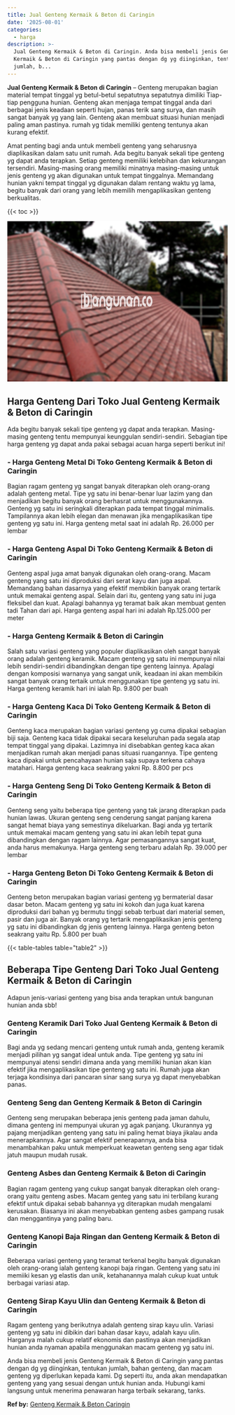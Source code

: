 ```yaml
---
title: Jual Genteng Kermaik & Beton di Caringin
date: '2025-08-01'
categories:
  - harga
description: >-
  Jual Genteng Kermaik & Beton di Caringin. Anda bisa membeli jenis Genteng
  Kermaik & Beton di Caringin yang pantas dengan dg yg diinginkan, tentukan
  jumlah, b...
---
```


**Jual Genteng Kermaik & Beton di Caringin** – Genteng merupakan bagian material tempat tinggal yg betul-betul sepatutnya sepatutnya dimiliki Tiap-tiap pengguna hunian. Genteng akan menjaga tempat tinggal anda dari berbagai jenis keadaan seperti hujan, panas terik sang surya, dan masih sangat banyak yg yang lain. Genteng akan membuat situasi hunian menjadi paling aman pastinya. rumah yg tidak memiliki genteng tentunya akan kurang efektif.

Amat penting bagi anda untuk membeli genteng yang seharusnya diaplikasikan dalam satu unit rumah. Ada begitu banyak sekali tipe genteng yg dapat anda terapkan. Setiap genteng memiliki kelebihan dan kekurangan tersendiri. Masing-masing orang memiliki minatnya masing-masing untuk jenis genteng yg akan digunakan untuk tempat tinggalnya. Memandang hunian yakni tempat tinggal yg digunakan dalam rentang waktu yg lama, begitu banyak dari orang yang lebih memilih mengaplikasikan genteng berkualitas.

{{< toc >}}

![Jual Genteng Kermaik & Beton di Caringin](/images/genteng-minimalis-murah05.png)

## Harga Genteng Dari Toko Jual Genteng Kermaik & Beton di Caringin

Ada begitu banyak sekali tipe genteng yg dapat anda terapkan. Masing-masing genteng tentu mempunyai keunggulan sendiri-sendiri. Sebagian tipe harga genteng yg dapat anda pakai sebagai acuan harga seperti berikut ini!

### \- Harga Genteng Metal Di Toko Genteng Kermaik & Beton di Caringin

Bagian ragam genteng yg sangat banyak diterapkan oleh orang-orang adalah genteng metal. Tipe yg satu ini benar-benar luar lazim yang dan menjadikan begitu banyak orang berhasrat untuk menggunakannya. Genteng yg satu ini seringkali diterapkan pada tempat tinggal minimalis. Tampilannya akan lebih elegan dan menawan jika mengaplikasikan tipe genteng yg satu ini. Harga genteng metal saat ini adalah Rp. 26.000 per lembar

### \- Harga Genteng Aspal Di Toko Genteng Kermaik & Beton di Caringin

Genteng aspal juga amat banyak digunakan oleh orang-orang. Macam genteng yang satu ini diproduksi dari serat kayu dan juga aspal. Memandang bahan dasarnya yang efektif membikin banyak orang tertarik untuk memakai genteng aspal. Selain dari itu, genteng yang satu ini juga fleksibel dan kuat. Apalagi bahannya yg teramat baik akan membuat genten tadi Tahan dari api. Harga genteng aspal hari ini adalah Rp.125.000 per meter

### \- Harga Genteng Kermaik & Beton di Caringin

Salah satu variasi genteng yang populer diaplikasikan oleh sangat banyak orang adalah genteng keramik. Macam genteng yg satu ini mempunyai nilai lebih sendiri-sendiri dibandingkan dengan tipe genteng lainnya. Apalagi dengan komposisi warnanya yang sangat unik, keadaan ini akan membikin sangat banyak orang tertaik untuk menggunakan tipe genteng yg satu ini. Harga genteng keramik hari ini ialah Rp. 9.800 per buah

### \- Harga Genteng Kaca Di Toko Genteng Kermaik & Beton di Caringin

Genteng kaca merupakan bagian variasi genteng yg cuma dipakai sebagian biji saja. Genteng kaca tidak dipakai secara keseluruhan pada segala atap tempat tinggal yang dipakai. Lazimnya ini disebabkan genteg kaca akan menjadikan rumah akan menjadi panas situasi ruangannya. Tipe genteng kaca dipakai untuk pencahayaan hunian saja supaya terkena cahaya matahari. Harga genteng kaca seakrang yakni Rp. 8.800 per pcs

### \- Harga Genteng Seng Di Toko Genteng Kermaik & Beton di Caringin

Genteng seng yaitu beberapa tipe genteng yang tak jarang diterapkan pada hunian lawas. Ukuran genteng seng cenderung sangat panjang karena sangat hemat biaya yang semestinya dikeluarkan. Bagi anda yg tertarik untuk memakai macam genteng yang satu ini akan lebih tepat guna dibandingkan dengan ragam lainnya. Agar pemasangannya sangat kuat, anda harus memakunya. Harga genteng seng terbaru adalah Rp. 39.000 per lembar

### \- Harga Genteng Beton Di Toko Genteng Kermaik & Beton di Caringin

Genteng beton merupakan bagian variasi genteng yg bermaterial dasar dasar beton. Macam genteng yg satu ini kokoh dan juga kuat karena diproduksi dari bahan yg bermutu tinggi sebab terbuat dari material semen, pasir dan juga air. Banyak orang yg tertarik mengaplikasikan jenis genteng yg satu ini dibandingkan dg jenis genteng lainnya. Harga genteng beton seakrang yaitu Rp. 5.800 per buah

{{< table-tables table="table2" >}}

## Beberapa Tipe Genteng Dari Toko Jual Genteng Kermaik & Beton di Caringin

Adapun jenis-variasi genteng yang bisa anda terapkan untuk bangunan hunian anda sbb!

### Genteng Keramik Dari Toko Jual Genteng Kermaik & Beton di Caringin

Bagi anda yg sedang mencari genteng untuk rumah anda, genteng keramik menjadi pilihan yg sangat ideal untuk anda. Tipe genteng yg satu ini mempunyai atensi sendiri dimana anda yang memiliki hunian akan kian efektif jika mengaplikasikan tipe genteng yg satu ini. Rumah juga akan terjaga kondisinya dari pancaran sinar sang surya yg dapat menyebabkan panas.

### Genteng Seng dan Genteng Kermaik & Beton di Caringin

Genteng seng merupakan beberapa jenis genteng pada jaman dahulu, dimana genteng ini mempunyai ukuran yg agak panjang. Ukurannya yg pajang menjadikan genteng yang satu ini paling hemat biaya jikalau anda menerapkannya. Agar sangat efektif penerapannya, anda bisa menambahkan paku untuk memperkuat keawetan genteng seng agar tidak jatuh maupun mudah rusak.

### Genteng Asbes dan Genteng Kermaik & Beton di Caringin

Bagian ragam genteng yang cukup sangat banyak diterapkan oleh orang-orang yaitu genteng asbes. Macam genteg yang satu ini terbilang kurang efektif untuk dipakai sebab bahannya yg diterapkan mudah mengalami kerusakan. Biasanya ini akan menyebabkan genteng asbes gampang rusak dan menggantinya yang paling baru.

### Genteng Kanopi Baja Ringan dan Genteng Kermaik & Beton di Caringin

Beberapa variasi genteng yang teramat terkenal begitu banyak digunakan oleh orang-orang ialah genteng kanopi baja ringan. Genteng yang satu ini memiiki kesan yg elastis dan unik, ketahanannya malah cukup kuat untuk berbagai variasi atap.

### Genteng Sirap Kayu Ulin dan Genteng Kermaik & Beton di Caringin

Ragam genteng yang berikutnya adalah genteng sirap kayu ulin. Variasi genteng yg satu ini dibikin dari bahan dasar kayu, adalah kayu ulin. Harganya malah cukup relatif ekonomis dan pastinya akan menjadikan hunian anda nyaman apabila menggunakan macam genteng yg satu ini.

Anda bisa membeli jenis Genteng Kermaik & Beton di Caringin yang pantas dengan dg yg diinginkan, tentukan jumlah, bahan genteng, dan macam genteng yg diperlukan kepada kami. Dg seperti itu, anda akan mendapatkan genteng yang yang sesuai dengan untuk hunian anda. Hubungi kami langsung untuk menerima penawaran harga terbaik sekarang, tanks.

**Ref by:**  [Genteng Kermaik & Beton  Caringin](https://id.wikipedia.org/wiki/Genteng)
